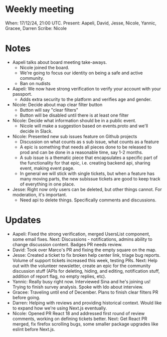 # Weekly meeting

When: 17/12/24, 21:00 UTC.
Present: Aapeli, David, Jesse, Nicole, Yannic, Gracee, Darren
Scribe: Nicole

# Notes

- Aapeli talks about board meeting take-aways.
  - Nicole joined the board.
  - We're going to focus our identity on being a safe and active community.
  - Ban on nudists
- Aapeli: We now have strong verification to verify your account with your passport.
  - Adds extra security to the platform and verifies age and gender.
- Nicole: Decide about map clear filter button
  - Button will say "clear filters"
  - Button will be disabled until there is at least one filter
- Nicole: Decide what information should be in a public event.
  - Nicole will make a suggestion based on events.proto and we'll decide in Slack.
- Nicole: Presented new sub issues feature on Github projects
  - Discussion on what counts as s sub issue, what counts as a feature
  - A epic is something that needs all pieces done to be released to prod and can be done in a reasonable time, say 1-2 months.
  - A sub issue is a thematic piece that encapsulates a specific part of the functionality for that epic, i.e. creating backend api, sharing event, making event page.
  - In general we will stick with single tickets, but when a feature has many moving parts, the new subissue tickets are good to keep track of everything in one place.
- Jesse: Right now only users can be deleted, but other things cannot. For moderation, it's important.
  - Need api to delete things. Specifically comments and discussions.

# Updates

- Aapeli: Fixed the strong verification, merged UsersList component, some email fixes. Next: Discussions - notifications, admins ability to change discussion content. Badges PR needs review.
- David: Took over Marco's PR and fixing the empty square on the map.
- Jesse: Created a ticket to fix broken help center link, triage bug reports. Volume of support tickets increased this week, testing PRs. Next: Help out with the volunteer newsletter, create an epic for the community discussion stuff (APIs for deleting, hiding, and editing, notification stuff, addition of report flag, no empty replies, etc).
- Yannic: Really busy right now. Interviewed Sina and he's joining us! Trying to finish survey analysis. Spoke with Ido about interview.
- Gracee: Traveling until end of December. Plans to finish clear filters PR before going.
- Darren: Helping with reviews and providing historical context. Would like to expand how we're using Next.js eventually.
- Nicole: Opened PR React 18 and addressed first round of review comments, working on defining tickets better. Next: Get React PR merged, fix firefox scrolling bugs, some smaller package upgrades like eslint before Next.js.
